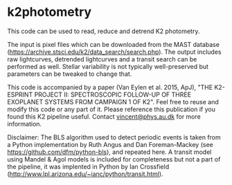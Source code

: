 # k2photometry
This code can be used to read, reduce and detrend K2 photometry. 

The input is pixel files which can be downloaded from the MAST database (https://archive.stsci.edu/k2/data_search/search.php). 
The output includes raw lightcurves, detrended lightcurves and a transit search can be performed as well. Stellar variability is not typically well-preserved but parameters can be tweaked to change that.

This code is accompanied by a paper (Van Eylen et al. 2015, ApJ), "THE K2-ESPRINT PROJECT II: SPECTROSCOPIC FOLLOW-UP OF THREE EXOPLANET SYSTEMS FROM CAMPAIGN 1 OF K2". 
Feel free to reuse and modify this code or any part of it. Please reference this publication if you found this K2 pipeline useful. Contact vincent@phys.au.dk for more information.


Disclaimer: The BLS algorithm used to detect periodic events is taken from a Python implementation by Ruth Angus and Dan Foreman-Mackey (see https://github.com/dfm/python-bls), and repeated here. A transit model using Mandel & Agol models is included for completeness but not a part of the pipeline, it was implented in Python by Ian Crossfield (http://www.lpl.arizona.edu/~ianc/python/transit.html).

